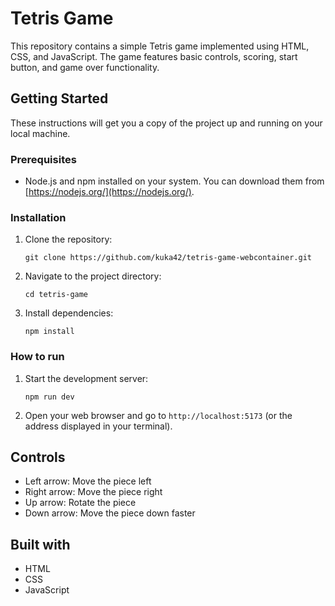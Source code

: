 # Tetris Game

This repository contains a simple Tetris game implemented using HTML, CSS, and JavaScript. The game features basic controls, scoring, start button, and game over functionality.

## Getting Started

These instructions will get you a copy of the project up and running on your local machine.

### Prerequisites

*   Node.js and npm installed on your system. You can download them from [https://nodejs.org/](https://nodejs.org/).

### Installation

1.  Clone the repository:

        git clone https://github.com/kuka42/tetris-game-webcontainer.git


2.  Navigate to the project directory:

        cd tetris-game

3.  Install dependencies:

        npm install


### How to run

1.  Start the development server:

        npm run dev


2.  Open your web browser and go to `http://localhost:5173` (or the address displayed in your terminal).

## Controls

*   Left arrow: Move the piece left
*   Right arrow: Move the piece right
*   Up arrow: Rotate the piece
*   Down arrow: Move the piece down faster

## Built with

*   HTML
*   CSS
*   JavaScript


